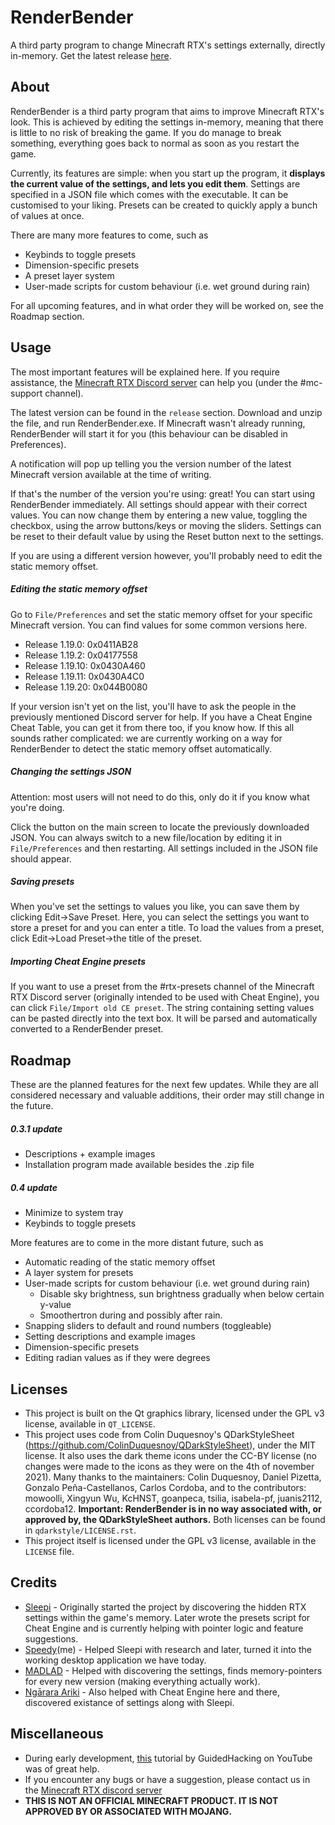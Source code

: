 # RenderBender
A third party program to change Minecraft RTX's settings externally, directly in-memory.
Get the latest release [here](https://github.com/SpeedyCodes/RenderBender/releases).

## About
RenderBender is a third party program that aims to improve Minecraft RTX's look.
This is achieved by editing the settings in-memory, meaning that there is little to no risk of breaking the game.
If you do manage to break something, everything goes back to normal as soon as you restart the game.

Currently, its features are simple: when you start up the program, 
it **displays the current value of the settings, and lets you edit them**.
Settings are specified in a JSON file which comes with the executable. It can be customised to your liking. 
Presets can be created to quickly apply a bunch of values at once.

There are many more features to come, such as
- Keybinds to toggle presets
- Dimension-specific presets
- A preset layer system
- User-made scripts for custom behaviour (i.e. wet ground during rain)

For all upcoming features, and in what order they will be worked on, see the Roadmap section.

## Usage

The most important features will be explained here. If you require assistance, the [Minecraft RTX Discord server](https://discord.gg/R56qgBBA9D) can help you (under the #mc-support channel).

The latest version can be found in the `release` section.
Download and unzip the file, and run RenderBender.exe. If Minecraft wasn't already running, RenderBender will start it for you (this behaviour can be disabled in Preferences).

A notification will pop up telling you the version number of the latest Minecraft version available at the time of writing. 

If that's the number of the version you're using: great! You can start using RenderBender immediately. All settings should appear with their correct values. 
You can now change them by entering a new value, toggling the checkbox, using the arrow buttons/keys or moving the sliders. Settings can be reset to their default value by using the Reset button next to the settings.

If you are using a different version however, you'll probably need to edit the static memory offset.
##### Editing the static memory offset
Go to `File/Preferences` and set the static memory offset for your specific Minecraft version. You can find values for some common versions here.
- Release 1.19.0: 0x0411AB28
- Release 1.19.2: 0x04177558
- Release 1.19.10: 0x0430A460
- Release 1.19.11: 0x0430A4C0
- Release 1.19.20: 0x044B0080

If your version isn't yet on the list, you'll have to ask the people in the previously mentioned Discord server for help. If you have a Cheat Engine Cheat Table, you can get it from there too, if you know how. 
If this all sounds rather complicated: we are currently working on a way for RenderBender to detect the static memory offset automatically.
##### Changing the settings JSON
Attention: most users will not need to do this, only do it if you know what you're doing.

Click the button on the main screen to locate the previously downloaded JSON. You can always switch to a new file/location by editing it in `File/Preferences` and then restarting.
All settings included in the JSON file should appear. 
##### Saving presets
When you've set the settings to values you like, you can save them by clicking Edit->Save Preset. Here, you can select the settings you want to store a preset for and you can enter a title. To load the values from a preset, click Edit->Load Preset->the title of the preset.

##### Importing Cheat Engine presets
If you want to use a preset from the #rtx-presets channel of the Minecraft RTX Discord server (originally intended to be used with Cheat Engine), you can click `File/Import old CE preset`. The string containing setting values can be pasted directly into the text box. It will be parsed and automatically converted to a RenderBender preset.

## Roadmap

These are the planned features for the next few updates. While they are all considered necessary and valuable additions, their order may still change in the future.

##### 0.3.1 update
- Descriptions + example images
- Installation program made available besides the .zip file
##### 0.4 update
- Minimize to system tray
- Keybinds to toggle presets

More features are to come in the more distant future, such as
- Automatic reading of the static memory offset
- A layer system for presets
- User-made scripts for custom behaviour (i.e. wet ground during rain)
    - Disable sky brightness, sun brightness gradually when below certain y-value
    - Smoothertron during and possibly after rain.
- Snapping sliders to default and round numbers (toggleable)
- Setting descriptions and example images
- Dimension-specific presets
- Editing radian values as if they were degrees
## Licenses

- This project is built on the Qt graphics library, licensed under the GPL v3 license, available in `QT_LICENSE`.
- This project uses code from Colin Duquesnoy's QDarkStyleSheet (https://github.com/ColinDuquesnoy/QDarkStyleSheet), under the MIT license.
It also uses the dark theme icons under the CC-BY license (no changes were made to the icons as they were on the 4th of november 2021). Many thanks to the maintainers: Colin Duquesnoy, Daniel Pizetta, Gonzalo Peña-Castellanos, Carlos Cordoba, and to the contributors: mowoolli, Xingyun Wu, KcHNST, goanpeca, tsilia, isabela-pf, juanis2112, ccordoba12.
**Important: RenderBender is in no way associated with, or approved by, the QDarkStyleSheet authors.**
Both licenses can be found in `qdarkstyle/LICENSE.rst`.
- This project itself is licensed under the GPL v3 license, available in the `LICENSE` file.

## Credits

- [Sleepi](https://github.com/bliksemremi) - Originally started the project by discovering the hidden RTX settings within the game's memory. Later wrote the presets script for Cheat Engine and is currently helping with pointer logic and feature suggestions.
- [Speedy](https://github.com/SpeedyCodes)(me) -  Helped Sleepi with research and later, turned it into the working desktop application we have today.
- [MADLAD](https://github.com/MADLAD3718) - Helped with discovering the settings, finds memory-pointers for every new version (making everything actually work).
- [Ngārara Ariki](https://github.com/Tui-Vao) - Also helped with Cheat Engine here and there, discovered existance of settings along with Sleepi.

## Miscellaneous
- During early development, [this](https://www.youtube.com/watch?v=wiX5LmdD5yk) tutorial by GuidedHacking on YouTube was of great help.
- If you encounter any bugs or have a suggestion, please contact us in the [Minecraft RTX discord server](https://discord.gg/R56qgBBA9D) 
- **THIS IS NOT AN OFFICIAL MINECRAFT PRODUCT. IT IS NOT APPROVED BY OR ASSOCIATED WITH MOJANG.**
